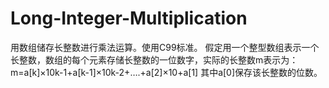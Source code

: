 # Long-Integer-Multiplication
用数组储存长整数进行乘法运算。使用C99标准。
假定用一个整型数组表示一个长整数，数组的每个元素存储长整数的一位数字，实际的长整数m表示为：
m=a[k]×10k-1+a[k-1]×10k-2+….+a[2]×10+a[1]
其中a[0]保存该长整数的位数。

